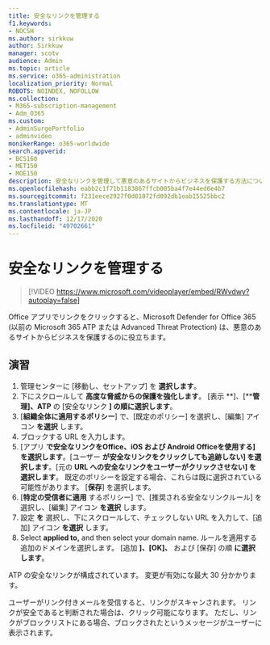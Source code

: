 ```yaml
---
title: 安全なリンクを管理する
f1.keywords:
- NOCSH
ms.author: sirkkuw
author: Sirkkuw
manager: scotv
audience: Admin
ms.topic: article
ms.service: o365-administration
localization_priority: Normal
ROBOTS: NOINDEX, NOFOLLOW
ms.collection:
- M365-subscription-management
- Adm_O365
ms.custom:
- AdminSurgePortfolio
- adminvideo
monikerRange: o365-worldwide
search.appverid:
- BCS160
- MET150
- MOE150
description: 安全なリンクを管理して悪意のあるサイトからビジネスを保護する方法について学習します。
ms.openlocfilehash: eabb2c1f71b1183867ffcb005ba4f7e44ed6e4b7
ms.sourcegitcommit: f231eece2927f0d01072fd092db1eab15525bbc2
ms.translationtype: MT
ms.contentlocale: ja-JP
ms.lasthandoff: 12/17/2020
ms.locfileid: "49702661"
---
```

# <a name="manage-safe-links"></a>安全なリンクを管理する

> [!VIDEO https://www.microsoft.com/videoplayer/embed/RWvdwy?autoplay=false]

Office アプリでリンクをクリックすると、Microsoft Defender for Office 365 (以前の Microsoft 365 ATP または Advanced Threat Protection) は、悪意のあるサイトからビジネスを保護するのに役立ちます。

## <a name="try-it"></a>演習

1. 管理センターに [移動し、[](https://admin.microsoft.com)セットアップ] を **選択します**。
1. 下にスクロールして **高度な脅威からの保護を強化します**。 [表示 **]、[****管理]、ATP** の [安全なリンク **] の順に選択します**。
1. [**組織全体に適用するポリシー**] で、[既定のポリシー] を選択し、[編集] アイコン **を選択** します。
1. ブロックする URL を入力します。
1. [アプリ **で安全なリンクをOffice、iOS および Android Officeを使用する] を選択します**。[ユーザー **が安全なリンクをクリックしても追跡しない] を選択します**。[元の **URL への安全なリンクをユーザーがクリックさせない] を選択します**。 既定のポリシーを設定する場合、これらは既に選択されている可能性があります。 [**保存**] を選択します。
1. [**特定の受信者に適用** するポリシー] で、[推奨される安全なリンクルール] を選択し、[編集] アイコン **を選択** します。
1. 設定 **を** 選択し、下にスクロールして、チェックしない URL を入力して、[追加] アイコン **を選択** します。
1. Select **applied to,** and then select your domain name. ルールを適用する追加のドメインを選択します。 [追加 **]、[OK]、** および [保存] の順 **に選択します**。 

ATP の安全なリンクが構成されています。 変更が有効にな最大 30 分かかります。

ユーザーがリンク付きメールを受信すると、リンクがスキャンされます。 リンクが安全であると判断された場合は、クリック可能になります。 ただし、リンクがブロックリストにある場合、ブロックされたというメッセージがユーザーに表示されます。